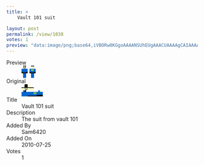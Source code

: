 ```yaml
---
title: >
    Vault 101 suit

layout: post
permalink: /view/1038
votes: 1
preview: "data:image/png;base64,iVBORw0KGgoAAAANSUhEUgAAACUAAAAgCAIAAAAaMSbnAAAABnRSTlMA/wD/AP5AXyvrAAAAv0lEQVRIie2WYQ7CIAyF+4wnMpzJnWmeafFI1h+LuBaKxcCMC18WMhbKW8sjAOYHvQBOlGM7poAnXI9gXlRbS4zKhkP++92Y5OLT+hyu8wMCENL3VuQr3o+z6m+L/t361emlBWyrWsqvB6BrnQDPwquYLE/maemXZQ5ruz7xSy+9SJjMmu29Hw6hly5b5J/96QGiZ+V6e9dHnYXizHOE/zY/B6X8HOyen7i/GGZTnjTncoQfYr8PvaE39IYeET0BCa9OvbsqawYAAAAASUVORK5CYII="
---
```

<dl class="side-by-side">
<dt>Preview</dt>
<dd>
    <img class="preview" src="data:image/png;base64,iVBORw0KGgoAAAANSUhEUgAAACUAAAAgCAIAAAAaMSbnAAAABnRSTlMA/wD/AP5AXyvrAAAAv0lEQVRIie2WYQ7CIAyF+4wnMpzJnWmeafFI1h+LuBaKxcCMC18WMhbKW8sjAOYHvQBOlGM7poAnXI9gXlRbS4zKhkP++92Y5OLT+hyu8wMCENL3VuQr3o+z6m+L/t361emlBWyrWsqvB6BrnQDPwquYLE/maemXZQ5ruz7xSy+9SJjMmu29Hw6hly5b5J/96QGiZ+V6e9dHnYXizHOE/zY/B6X8HOyen7i/GGZTnjTncoQfYr8PvaE39IYeET0BCa9OvbsqawYAAAAASUVORK5CYII=">
</dd>
<dt>Original</dt>
<dd>
    <img class="preview" src="data:image/png;base64,iVBORw0KGgoAAAANSUhEUgAAAEAAAAAgCAYAAACinX6EAAAAnElEQVR42u3YUQqAIBBFUVfbatuT+VEiU2lFMjpzhZegP3rUBENol1hLjGs1wUABAAAAAAAAAMMAUTnjAOwrluu7dtkv2172K8++sYV7ZwoAed6fnn8ArABwBD5egeyAGQBOZUmDKjPavS3G9z8oAAA4A5ATtpbRAdI310fKdlcAVzUAAPAPsA3g/hYAoD2Bzm+OAKgPUPnV2TnABr3zFavagvF6AAAAAElFTkSuQmCC">
</dd>
<dt>Title</dt>
<dd>Vault 101 suit</dd>
<dt>Description</dt>
<dd>The suit from vault 101</dd>
<dt>Added By</dt>
<dd>Sam6420</dd>
<dt>Added On</dt>
<dd>2010-07-25</dd>
<dt>Votes</dt>
<dd>1</dd>
</dl>
